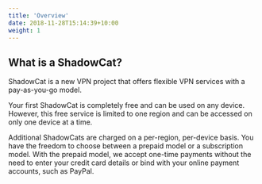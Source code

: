 ```yaml
---
title: 'Overview'
date: 2018-11-28T15:14:39+10:00
weight: 1
---
```


## What is a ShadowCat?

ShadowCat is a new VPN project that offers flexible VPN services with a pay-as-you-go model.

Your first ShadowCat is completely free and can be used on any device. However, this free service is limited to one region and can be accessed on only one device at a time.

Additional ShadowCats are charged on a per-region, per-device basis. You have the freedom to choose between a prepaid model or a subscription model. With the prepaid model, we accept one-time payments without the need to enter your credit card details or bind with your online payment accounts, such as PayPal.
